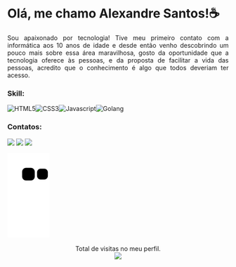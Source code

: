<h1>Olá, me chamo Alexandre Santos!☕</h1>

<p align="justify">Sou apaixonado por tecnologia! Tive meu primeiro contato com a informática aos 10 anos de idade e desde então venho descobrindo um pouco mais sobre essa área maravilhosa, gosto da oportunidade que a tecnologia oferece às pessoas, e da proposta de facilitar a vida das pessoas, acredito que o conhecimento é algo que todos deveriam ter acesso.</p>

<h3>Skill:</h3>

<div align="left">

![HTML5](https://img.shields.io/badge/HTML5-E34F26?style=for-the-badge&logo=html5&logoColor=white)![CSS3](https://img.shields.io/badge/CSS3-1572B6?style=for-the-badge&logo=css3&logoColor=white
)![Javascript](https://img.shields.io/badge/JavaScript-F7DF1E?style=for-the-badge&logo=javascript&logoColor=black)![Golang](https://img.shields.io/badge/Go-00ADD8?style=for-the-badge&logo=go&logoColor=white)

</div>

<h3 >Contatos:</h3>

<div align="left">
<a href="http://linktr.ee/alexandresantos.com" alt="Lnktree"><img src="https://img.shields.io/badge/linktree-39E09B?style=for-the-badge&logo=linktree&logoColor=white"/></a>
<a href="https://www.linkedin.com/in/alexandresantosal/" alt="Linkedin"><img src="https://img.shields.io/badge/LinkedIn-0077B5?style=for-the-badge&logo=linkedin&logoColor=white"/></a>
<a href="https://medium.com/@alexandresantosal" alt="Medium"><img src="https://img.shields.io/badge/Medium-12100E?style=for-the-badge&logo=medium&logoColor=white"/></a>

</div>

<p align="center">

![Snake animation](https://github.com/rafaballerini/rafaballerini/blob/output/github-contribution-grid-snake.svg)

<p align="center">Total de visitas no meu perfil.<br><img alingn="center" src="https://profile-counter.glitch.me/alexandresantosal91/count.svg"</><p/>

</p>
